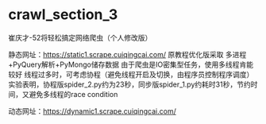 # crawl_section_3
崔庆才-52将轻松搞定网络爬虫（个人修改版）

静态网址：<https://static1.scrape.cuiqingcai.com/>
    原教程优化版采取 多进程+PyQuery解析+PyMongo储存数据
    由于爬虫是IO密集型任务，使用多线程肯能较好
    线程过多时，可考虑协程（避免线程开启及切换，由程序员控制程序调度）
    实验表明，协程版spider_2.py约为23秒，同步版spider_1.py约耗时31秒，节约时间，又避免多线程的race condition

动态网址：<https://dynamic1.scrape.cuiqingcai.com/>
